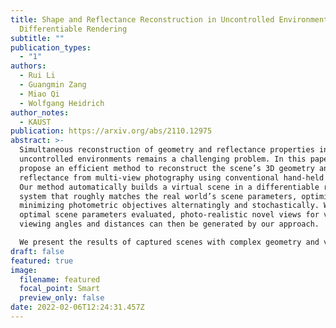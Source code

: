 ```yaml
---
title: Shape and Reflectance Reconstruction in Uncontrolled Environments by
  Differentiable Rendering
subtitle: ""
publication_types:
  - "1"
authors:
  - Rui Li
  - Guangmin Zang
  - Miao Qi
  - Wolfgang Heidrich
author_notes:
  - KAUST
publication: https://arxiv.org/abs/2110.12975
abstract: >-
  Simultaneous reconstruction of geometry and reflectance properties in
  uncontrolled environments remains a challenging problem. In this paper, we
  propose an efficient method to reconstruct the scene’s 3D geometry and
  reflectance from multi-view photography using conventional hand-held cameras.
  Our method automatically builds a virtual scene in a differentiable rendering
  system that roughly matches the real world’s scene parameters, optimized by
  minimizing photometric objectives alternatingly and stochastically. With the
  optimal scene parameters evaluated, photo-realistic novel views for various
  viewing angles and distances can then be generated by our approach.

  We present the results of captured scenes with complex geometry and various reflection types. Our method also shows superior performance compared to state-of-the-art alternatives in novel view synthesis visually and quantitatively
draft: false
featured: true
image:
  filename: featured
  focal_point: Smart
  preview_only: false
date: 2022-02-06T12:24:31.457Z
---
```

